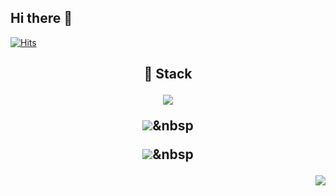 ## Hi there 👋

[![Hits](https://hits.seeyoufarm.com/api/count/incr/badge.svg?url=https%3A%2F%2Fgithub.com%2Fstrongeryoung%2Fhit-counter&count_bg=%2379C83D&title_bg=%2379C83D&icon=&icon_color=%23E7E7E7&title=hits&edge_flat=false)](https://hits.seeyoufarm.com)

<h2 align="center"> 🎨 Stack <br> </p>

  <img src="https://img.shields.io/badge/Python-007396?style=round-square&logo=Python&logoColor=white"/>

<img src="https://img.shields.io/badge/Postgresql-4169E1?style=round-square&logo=Postgresql&logoColor=white"/></a>&nbsp     

 <img src="https://img.shields.io/badge/Oracle-F80000?style=round-square&logo=Oracle&logoColor=white"/></a>&nbsp                

  
<p align="right">
<a href="https://strongyoung.tistory.com/"><img src="https://img.shields.io/badge/My tech blog-A9BCF5?style=round-square&logo=GitHub Sponsors&logoColor=white&link=https://strongyoung.tistory.com/"/></a>

